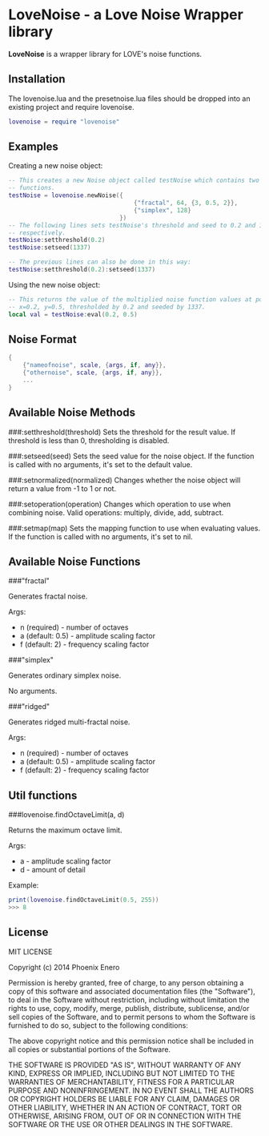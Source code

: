 # LoveNoise - a Love Noise Wrapper library

__LoveNoise__ is a wrapper library for LOVE's noise functions.

Installation
------------

The lovenoise.lua and the presetnoise.lua files should be dropped into an existing project and require lovenoise.

```lua
lovenoise = require "lovenoise"
````

Examples
--------

Creating a new noise object:
```lua
-- This creates a new Noise object called testNoise which contains two noise
-- functions.
testNoise = lovenoise.newNoise({
								   {"fractal", 64, {3, 0.5, 2}},
								   {"simplex", 128}
							   })
-- The following lines sets testNoise's threshold and seed to 0.2 and 1337
-- respectively.
testNoise:setthreshold(0.2)
testNoise:setseed(1337)

-- The previous lines can also be done in this way:
testNoise:setthreshold(0.2):setseed(1337)
````

Using the new noise object:
```lua
-- This returns the value of the multiplied noise function values at position
-- x=0.2, y=0.5, thresholded by 0.2 and seeded by 1337.
local val = testNoise:eval(0.2, 0.5)
````

Noise Format
------------
```lua
{
	{"nameofnoise", scale, {args, if, any}},
	{"othernoise", scale, {args, if, any}},
	...
}
````

Available Noise Methods
-----------------------

###:setthreshold(threshold)
Sets the threshold for the result value. If threshold is less than 0, thresholding is disabled.

###:setseed(seed)
Sets the seed value for the noise object. If the function is called with no arguments, it's set to the default value.

###:setnormalized(normalized)
Changes whether the noise object will return a value from -1 to 1 or not.

###:setoperation(operation)
Changes which operation to use when combining noise. Valid operations: multiply, divide, add, subtract.

###:setmap(map)
Sets the mapping function to use when evaluating values. If the function is called with no arguments, it's set to nil.

Available Noise Functions
-------------------------

###"fractal"

Generates fractal noise.

Args:
* n (required) - number of octaves
* a (default: 0.5) - amplitude scaling factor
* f (default: 2) - frequency scaling factor

###"simplex"

Generates ordinary simplex noise.

No arguments.

###"ridged"

Generates ridged multi-fractal noise.

Args:
* n (required) - number of octaves
* a (default: 0.5) - amplitude scaling factor
* f (default: 2) - frequency scaling factor

Util functions
---------------

###lovenoise.findOctaveLimit(a, d)

Returns the maximum octave limit.

Args:
* a - amplitude scaling factor
* d - amount of detail

Example:
```lua
print(lovenoise.findOctaveLimit(0.5, 255))
>>> 8
````

License
-------

MIT LICENSE

Copyright (c) 2014 Phoenix Enero

Permission is hereby granted, free of charge, to any person obtaining a
copy of this software and associated documentation files (the
"Software"), to deal in the Software without restriction, including
without limitation the rights to use, copy, modify, merge, publish,
distribute, sublicense, and/or sell copies of the Software, and to
permit persons to whom the Software is furnished to do so, subject to
the following conditions:

The above copyright notice and this permission notice shall be included
in all copies or substantial portions of the Software.

THE SOFTWARE IS PROVIDED "AS IS", WITHOUT WARRANTY OF ANY KIND, EXPRESS
OR IMPLIED, INCLUDING BUT NOT LIMITED TO THE WARRANTIES OF
MERCHANTABILITY, FITNESS FOR A PARTICULAR PURPOSE AND NONINFRINGEMENT.
IN NO EVENT SHALL THE AUTHORS OR COPYRIGHT HOLDERS BE LIABLE FOR ANY
CLAIM, DAMAGES OR OTHER LIABILITY, WHETHER IN AN ACTION OF CONTRACT,
TORT OR OTHERWISE, ARISING FROM, OUT OF OR IN CONNECTION WITH THE
SOFTWARE OR THE USE OR OTHER DEALINGS IN THE SOFTWARE.